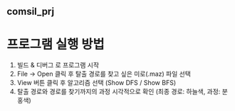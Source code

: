 ## comsil_prj
# 프로그램 실행 방법
1. 빌드 & 디버그 로 프로그램 시작
2. File -> Open 클릭 후 탈출 경로를 찾고 싶은 미로(.maz) 파일 선택
3. View 버튼 클릭 후 알고리즘 선택 (Show DFS / Show BFS)
4. 탈출 경로와 경로를 찾기까지의 과정 시각적으로 확인 (최종 경로: 하늘색, 과정: 분홍색)
